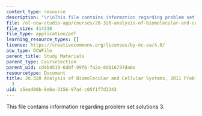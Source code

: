 ```yaml
---
content_type: resource
description: "\r\nThis file contains information regarding problem set solutions 3."
file: /ol-ocw-studio-app/courses/20-320-analysis-of-biomolecular-and-cellular-systems-fall-2012/a5ead00b8e6a315697a4c05f1f7d3343_MIT20_320F12_2011_PS3_sol.pdf
file_size: 414338
file_type: application/pdf
learning_resource_types: []
license: https://creativecommons.org/licenses/by-nc-sa/4.0/
ocw_type: OCWFile
parent_title: Study Materials
parent_type: CourseSection
parent_uid: cd4b4519-6d0f-99f6-fa2a-8d816797da6e
resourcetype: Document
title: 20.320 Analysis of Biomolecular and Cellular Systems, 2011 Problem Set Solutions
  3
uid: a5ead00b-8e6a-3156-97a4-c05f1f7d3343
---
```


This file contains information regarding problem set solutions 3.